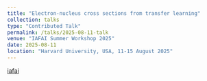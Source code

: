 ```yaml
---
title: "Electron-nucleus cross sections from transfer learning"
collection: talks
type: "Contributed Talk"
permalink: /talks/2025-08-11-talk
venue: "IAFAI Summer Workshop 2025"
date: 2025-08-11
location: "Harvard University, USA, 11-15 August 2025"
---
```


[iafai](https://iaifi.org/summer-workshop.html) 
